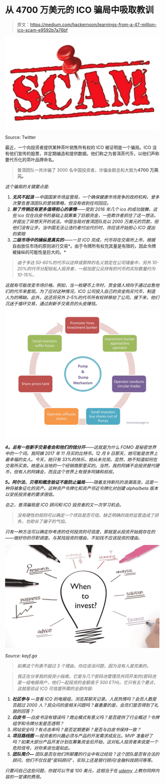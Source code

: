 # 从 4700 万美元的 ICO 骗局中吸取教训

> 原文：<https://medium.com/hackernoon/learnings-from-a-47-million-ico-scam-e9592b7a76bf>

![](img/d4987e29c0604630c42ef3f009b131f2.png)

Source: Twitter

最近，一个向投资者提供某种茶叶销售所有权的 ICO 被证明是一个骗局。ICO 没有他们宣传的股票，并定期编造和提供数据。他们称之为普洱茶代币，以他们声称要代币化的茶叶品牌命名。

> 普洱团队一共诈骗了 3000 名中国投资者，诈骗金额总和大致为[](https://goo.gl/Dmx8gG?originalUrl=https://medium.com/r/?url=https%3A%2F%2Fwww.coindesk.com%2Ftea-tokenizers-arrested-china-alleged-47-million-crypto-fraud%2F)**4700 万美元。**

*这个骗局的关键要点是:*

1.  ***无风不起浪** —中国国家市场监管局，一个确保健康市场竞争的政府机构，曾多次警告普洱团队的营销策略，但没有收到任何回应。*
2.  ***除了传销还有更多值得担心的事情**——受到 2016 年几个 ico 的成功鼓舞，这些 ico 仅在白皮书的基础上就筹集了巨额资金，一些欺诈者抓住了这一想法，并提出了异想天开的说法。中国当局对普洱团队处以 2000 万美元的罚款，但他们没有让步。当中国无法让违约者付出代价时，你应该开始担心 ICO 提出的索赔*
3.  ***二级市场中的操纵是真实的**——一旦 ICO 完成，代币将在交易所上市，根据*自由放任市场的原则进行交易*。由于令牌所有权充其量是有限的，因此令牌被操纵的可能性是巨大的。*

> *由于多达 50-60%的代币以这样或那样的名义锁定在公司储备中，另外 10-20%的代币分配给私人投资者，一般加密公众持有的代币的实际数量约为 10-15%。*

*这就有可能改变市场价格。例如，当一枚硬币上市时，赏金猎人倾向于通过出售他们的代币来套现。为了应对这种情况，ICO 公司投入自己的资金购买代币，制造人为的稀缺。此外，这还将另外 2–5%的代币所有权转移给了公司。接下来，他们沉迷于循环交易，通过剥新手交易员的头皮赚钱。*

*![](img/7c467045f8bc4da019fad1c989c2cd78.png)*

***4。总有一些新手交易者会和他们的钱分开**——这就是为什么 FOMO 是秘密世界中的一个词。我阿姨 2017 年 11 月买的比特币。12 月 9 日那天，她可能是世界上最幸福的女人。今天，她只有 33%的快乐。她从未兑现。显然，她不知道如何在交易所买卖。她是从当地的一个经销商那里买的。当然，我的阿姨不会投资替代硬币，但有人的阿姨会，而且这个世界上有很多阿姨和叔叔。*

***5。阿尔法、贝塔和概念验证不能防止骗局**——随着支持斯托的浪潮高涨，这是一种将被象征化的资产。这种资产令牌化和资产邻近令牌化对创建 alpha/beta 版本以安抚投资者的要求很低。*

*总之，普洱骗局是 ICO 顾问和 ICO 投资者的又一次学习机会。*

> *没有硬性的规则可以确定一个项目是否可信。缺乏明确的政府监管造成了损失，也助长了骗子的气焰。*

*只有一种方法可以确定你考虑的任何投资的可信度，那就是从投资开始就存在的——做好你的尽职调查。与其找投资的理由，不如找不应该投资的理由。*

*![](img/c329aa649753d91e4692c5d088daf24e.png)*

*Source: kayf.ga*

> *如果这个列表不超过 3 个理由，你应该没问题，因为没有人是完美的。*

> *我正在分享我的投资小指南，它是与几个密码池管理员共同开发的(密码池是一组电报用户，他们一起投资的金额高于 500 ETH)。它只有五个要点，这就是验证 ICO 可信度所需的全部内容:*

1.  ***社区参与** —查看 ICO 的电报组，浏览其聊天记录。人民热情吗？会员人数是否超过 2000 人？民众问的是相关问题吗？最重要的是，会员们是否得到了礼貌的回答？*
2.  ***白皮书** —白皮书没有错误吗？商业模式有意义吗？是否提供了行业概述？令牌组学和令牌分发是否透明？*
3.  *网站安全吗？有点击率吗？是否定期更新？是否与白皮书保持一致？*
4.  ***项目路线图** —投资者的兴趣必须与产品的开发需求成反比。MVP 准备好了吗？如果大部分产品开发计划在筹集资金后开始，这对私人投资者来说是一个危险信号，对你来说也是如此。*
5.  ***团队简介—** 团队是否在他们所颠覆的行业中有过经验？这个团队是否有合法的顾问，他们不仅仅是“密码顾问”，实际上还是银行顾问/金融科技顾问等等。*

*只要问自己这些问题，你就可以节省 100 美元，这相当于在 [udemy](https://goo.gl/DwN6D8?originalUrl=https://medium.com/r/?url=https%3A%2F%2Fwww.udemy.com%2Fa-z-ico-investing-token-metrics-strategies-to-profit%2Flearn%2Fv4%2F) 上教你同样内容的一堂课的费用。*